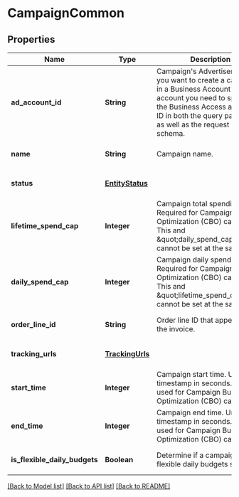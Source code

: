 # CampaignCommon
## Properties

| Name | Type | Description | Notes |
|------------ | ------------- | ------------- | -------------|
| **ad\_account\_id** | **String** | Campaign&#39;s Advertiser ID. If you want to create a campaign in a Business Account shared account you need to specify the Business Access advertiser ID in both the query path param as well as the request body schema. | [optional] [default to null] |
| **name** | **String** | Campaign name. | [optional] [default to null] |
| **status** | [**EntityStatus**](EntityStatus.md) |  | [optional] [default to null] |
| **lifetime\_spend\_cap** | **Integer** | Campaign total spending cap. Required for Campaign Budget Optimization (CBO) campaigns. This and \&quot;daily_spend_cap\&quot; cannot be set at the same time. | [optional] [default to null] |
| **daily\_spend\_cap** | **Integer** | Campaign daily spending cap. Required for Campaign Budget Optimization (CBO) campaigns. This and \&quot;lifetime_spend_cap\&quot; cannot be set at the same time. | [optional] [default to null] |
| **order\_line\_id** | **String** | Order line ID that appears on the invoice. | [optional] [default to null] |
| **tracking\_urls** | [**TrackingUrls**](TrackingUrls.md) |  | [optional] [default to null] |
| **start\_time** | **Integer** | Campaign start time. Unix timestamp in seconds. Only used for Campaign Budget Optimization (CBO) campaigns. | [optional] [default to null] |
| **end\_time** | **Integer** | Campaign end time. Unix timestamp in seconds. Only used for Campaign Budget Optimization (CBO) campaigns. | [optional] [default to null] |
| **is\_flexible\_daily\_budgets** | **Boolean** | Determine if a campaign has flexible daily budgets setup. | [optional] [default to null] |

[[Back to Model list]](../README.md#documentation-for-models) [[Back to API list]](../README.md#documentation-for-api-endpoints) [[Back to README]](../README.md)


